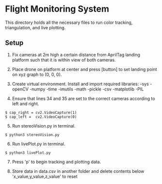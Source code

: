 # Flight Monitoring System
This directory holds all the necessary files to run color tracking, triangulation, and live plotting.

## Setup
1. Fix cameras at 2m high a certain distance from AprilTag landing platform such that it is within view of both cameras.

2. Place drone on platform at center and press [button] to set landing point on xyz graph to (0, 0, 0).

3. Create virtual environment. Install and import required libraries:
	-sys
	-openCV
	-numpy
	-time
	-imutils
	-math
	-pickle
	-csv
	-matplotlib
	-PIL

4. Ensure that lines 34 and 35 are set to the correct cameras according to left and right.
```
$ cap_right = cv2.VideoCapture(1)                    
$ cap_left =  cv2.VideoCapture(0)
```
5. Run stereoVision.py in terminal.
```
$ python3 stereoVision.py
```
6. Run livePlot.py in terminal.
```
$ python3 livePlot.py
```
7. Press 'p' to begin tracking and plotting data.

8. Store data in data.csv in another folder and delete contents below 'x_value,y_value,z_value' to reset
